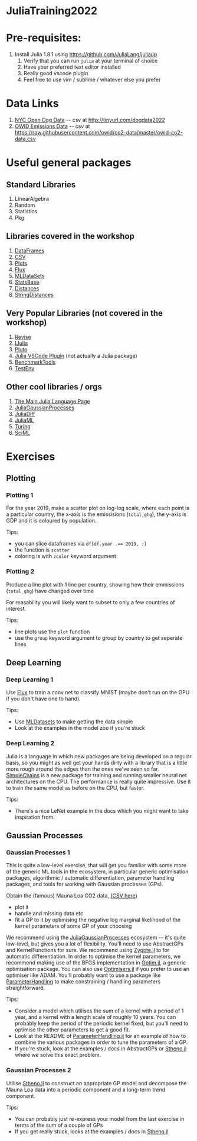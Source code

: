 # JuliaTraining2022

# Pre-requisites:
1. Install Julia 1.8.1 using https://github.com/JuliaLang/juliaup
    1. Verify that you can run `julia` at your terminal of choice
    1. Have your preferred text editor installed
    1. Really good vscode plugin
    1. Feel free to use vim / sublime / whatever else you prefer



# Data Links

1. [NYC Open Dog Data](https://data.cityofnewyork.us/Health/NYC-Dog-Licensing-Dataset/nu7n-tubp) -- csv at http://tinyurl.com/dogdata2022
1. [OWID Emissions Data](https://github.com/owid/co2-data) -- csv at https://raw.githubusercontent.com/owid/co2-data/master/owid-co2-data.csv


# Useful general packages

## Standard Libraries

1. LinearAlgebra
1. Random
1. Statistics
1. Pkg



## Libraries covered in the workshop

1. [DataFrames](https://github.com/JuliaData/DataFrames.jl)
1. [CSV](https://github.com/JuliaData/CSV.jl)
1. [Plots](https://github.com/JuliaPlots/Plots.jl)
1. [Flux](https://github.com/FluxML/Flux.jl)
1. [MLDataSets](https://github.com/JuliaML/MLDatasets.jl)
1. [StatsBase](https://github.com/JuliaStats/StatsBase.jl)
1. [Distances](https://github.com/JuliaStats/Distances.jl)
1. [StringDistances](https://github.com/matthieugomez/StringDistances.jl)



## Very Popular Libraries (not covered in the workshop)

1. [Revise](https://github.com/timholy/Revise.jl)
1. [IJulia](https://github.com/JuliaLang/IJulia.jl)
1. [Pluto](https://github.com/fonsp/Pluto.jl)
1. [Julia VSCode Plugin](https://code.visualstudio.com/docs/languages/julia) (not actually a Julia package)
1. [BenchmarkTools](https://github.com/JuliaCI/BenchmarkTools.jl)
1. [TestEnv](https://github.com/JuliaTesting/TestEnv.jl)


## Other cool libraries / orgs

1. [The Main Julia Language Page](https://julialang.org/)
1. [JuliaGaussianProcesses](https://github.com/JuliaGaussianProcesses/)
1. [JuliaDiff](https://juliadiff.org/)
1. [JuliaML](https://github.com/JuliaML)
1. [Turing](https://turing.ml/stable/)
1. [SciML](https://sciml.ai/)

# Exercises

## Plotting

### Plotting 1

For the year 2019, make a scatter plot on log-log scale,
where each point is a particular country, 
the x-axis is the emissisions (`total_ghg`), the y-axis is GDP and it is coloured by population.

Tips:
 - you can slice dataframes via `df[df.year .== 2019, :]`
 - the function is `scatter`
 - coloring is with `zcolor` keyword argument

### Plotting 2

Produce a line plot with 1 line per country,
showing how their emmissions (`total_ghg`) have changed over time

For reasability you will likely want to subset to only a few countries of interest.

Tips:
 - line plots use the `plot` function
 - use the `group` keyword argument to group by country to get seperate lines

## Deep Learning

### Deep Learning 1

Use [Flux](https://github.com/FluxML/Flux.jl) to train a conv net to classify MNIST (maybe
don't run on the GPU if you don't have one to hand).

Tips:
 - Use [MLDatasets](https://github.com/JuliaML/MLDatasets.jl) to make getting the data simple
 - Look at the examples in the model zoo if you're stuck


### Deep Learning 2

Julia is a language in which new packages are being developed on a regular basis, so you
might as well get your hands dirty with a library that is a little more rough around the
edges than the ones we've seen so far.
[SimpleChains](https://github.com/PumasAI/SimpleChains.jl) is a new package for training and running smaller neural net architectures
on the CPU.
The performance is really quite impressive.
Use it to train the same model as before on the CPU, but faster.

Tips:
 - There's a nice LeNet example in the docs which you might want to take inspiration from.

## Gaussian Processes

### Gaussian Processes 1

This is quite a low-level exercise, that will get you familiar with some more of the generic ML tools in the ecosystem, in particular generic optimisation packages, algorithmic / automatic differentiation, parameter handling packages, and tools for working with Gaussian processes (GPs).

Obtain the (famous) Mauna Loa CO2 data, [(CSV here)](https://scrippsco2.ucsd.edu/assets/data/atmospheric/stations/in_situ_co2/monthly/monthly_in_situ_co2_mlo.csv)
- plot it
- handle and missing data etc
- fit a GP to it by optimising the negative log marginal likelihood of the kernel parameters of some GP of your choosing

We recommend using the [JuliaGaussianProcesses](https://github.com/JuliaGaussianProcesses) ecosystem -- it's quite low-level, but gives you a lot of flexibility.
You'll need to use AbstractGPs and KernelFunctions for sure.
We recommend using [Zygote.jl](https://github.com/FluxML/Zygote.jl/) to for automatic differentiation.
In order to optimise the kernel parameters, we recommend making use of the BFGS implementation in [Optim.jl](), a generic optimisation package.
You can also use [Optimisers.jl](https://github.com/FluxML/Optimisers.jl) if you prefer to use an optimiser like ADAM.
You'll probably want to use a package like [ParameterHandling](https://github.com/invenia/ParameterHandling.jl/) to make constraining / handling parameters straightforward.

Tips:
 - Consider a model which utilises the sum of a kernel with a period of 1 year, and a kernel with a length scale of roughly 10 years. You can probably keep the period of the periodic kernel fixed, but you'll need to optimise the other parameters to get a good fit.
 - Look at the README of [ParameterHandling.jl](https://github.com/invenia/ParameterHandling.jl) for an example of how to combine the various packages in order to tune the parameters of a GP.
 - If you're stuck, look at the examples / docs in AbstractGPs or [Stheno.jl](https://github.com/JuliaGaussianProcesses/Stheno.jl) where we solve this exact problem.


### Gaussian Processes 2

Utilise [Stheno.jl](https://github.com/JuliaGaussianProcesses/Stheno.jl) to construct an appropriate GP model and decompose the Mauna Loa data into a periodic component and a long-term trend component.

Tips:
 - You can probably just re-express your model from the last exercise in terms of the sum of a couple of GPs
 - If you get really stuck, looks at the examples / docs in [Stheno.jl](https://github.com/JuliaGaussianProcesses/Stheno.jl)
